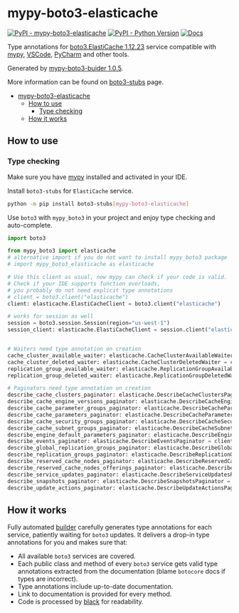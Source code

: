 # mypy-boto3-elasticache

[![PyPI - mypy-boto3-elasticache](https://img.shields.io/pypi/v/mypy-boto3-elasticache.svg?color=blue)](https://pypi.org/project/mypy-boto3-elasticache)
[![PyPI - Python Version](https://img.shields.io/pypi/pyversions/mypy-boto3-elasticache.svg?color=blue)](https://pypi.org/project/mypy-boto3-elasticache)
[![Docs](https://img.shields.io/readthedocs/mypy-boto3-builder.svg?color=blue)](https://mypy-boto3-builder.readthedocs.io/)

Type annotations for
[boto3.ElastiCache 1.12.23](https://boto3.amazonaws.com/v1/documentation/api/1.12.23/reference/services/elasticache.html#ElastiCache) service
compatible with [mypy](https://github.com/python/mypy), [VSCode](https://code.visualstudio.com/),
[PyCharm](https://www.jetbrains.com/pycharm/) and other tools.

Generated by [mypy-boto3-buider 1.0.5](https://github.com/vemel/mypy_boto3_builder).

More information can be found on [boto3-stubs](https://pypi.org/project/boto3-stubs/) page.

- [mypy-boto3-elasticache](#mypy-boto3-elasticache)
  - [How to use](#how-to-use)
    - [Type checking](#type-checking)
  - [How it works](#how-it-works)

## How to use

### Type checking

Make sure you have [mypy](https://github.com/python/mypy) installed and activated in your IDE.

Install `boto3-stubs` for `ElastiCache` service.

```bash
python -m pip install boto3-stubs[mypy-boto3-elasticache]
```

Use `boto3` with `mypy_boto3` in your project and enjoy type checking and auto-complete.

```python
import boto3

from mypy_boto3 import elasticache
# alternative import if you do not want to install mypy_boto3 package
# import mypy_boto3_elasticache as elasticache

# Use this client as usual, now mypy can check if your code is valid.
# Check if your IDE supports function overloads,
# you probably do not need explicit type annotations
# client = boto3.client("elasticache")
client: elasticache.ElastiCacheClient = boto3.client("elasticache")

# works for session as well
session = boto3.session.Session(region="us-west-1")
session_client: elasticache.ElastiCacheClient = session.client("elasticache")


# Waiters need type annotation on creation
cache_cluster_available_waiter: elasticache.CacheClusterAvailableWaiter = client.get_waiter("cache_cluster_available")
cache_cluster_deleted_waiter: elasticache.CacheClusterDeletedWaiter = client.get_waiter("cache_cluster_deleted")
replication_group_available_waiter: elasticache.ReplicationGroupAvailableWaiter = client.get_waiter("replication_group_available")
replication_group_deleted_waiter: elasticache.ReplicationGroupDeletedWaiter = client.get_waiter("replication_group_deleted")

# Paginators need type annotation on creation
describe_cache_clusters_paginator: elasticache.DescribeCacheClustersPaginator = client.get_paginator("describe_cache_clusters")
describe_cache_engine_versions_paginator: elasticache.DescribeCacheEngineVersionsPaginator = client.get_paginator("describe_cache_engine_versions")
describe_cache_parameter_groups_paginator: elasticache.DescribeCacheParameterGroupsPaginator = client.get_paginator("describe_cache_parameter_groups")
describe_cache_parameters_paginator: elasticache.DescribeCacheParametersPaginator = client.get_paginator("describe_cache_parameters")
describe_cache_security_groups_paginator: elasticache.DescribeCacheSecurityGroupsPaginator = client.get_paginator("describe_cache_security_groups")
describe_cache_subnet_groups_paginator: elasticache.DescribeCacheSubnetGroupsPaginator = client.get_paginator("describe_cache_subnet_groups")
describe_engine_default_parameters_paginator: elasticache.DescribeEngineDefaultParametersPaginator = client.get_paginator("describe_engine_default_parameters")
describe_events_paginator: elasticache.DescribeEventsPaginator = client.get_paginator("describe_events")
describe_global_replication_groups_paginator: elasticache.DescribeGlobalReplicationGroupsPaginator = client.get_paginator("describe_global_replication_groups")
describe_replication_groups_paginator: elasticache.DescribeReplicationGroupsPaginator = client.get_paginator("describe_replication_groups")
describe_reserved_cache_nodes_paginator: elasticache.DescribeReservedCacheNodesPaginator = client.get_paginator("describe_reserved_cache_nodes")
describe_reserved_cache_nodes_offerings_paginator: elasticache.DescribeReservedCacheNodesOfferingsPaginator = client.get_paginator("describe_reserved_cache_nodes_offerings")
describe_service_updates_paginator: elasticache.DescribeServiceUpdatesPaginator = client.get_paginator("describe_service_updates")
describe_snapshots_paginator: elasticache.DescribeSnapshotsPaginator = client.get_paginator("describe_snapshots")
describe_update_actions_paginator: elasticache.DescribeUpdateActionsPaginator = client.get_paginator("describe_update_actions")
```

## How it works

Fully automated [builder](https://github.com/vemel/mypy_boto3_builder) carefully generates
type annotations for each service, patiently waiting for `boto3` updates. It delivers
a drop-in type annotations for you and makes sure that:

- All available `boto3` services are covered.
- Each public class and method of every `boto3` service gets valid type annotations
  extracted from the documentation (blame `botocore` docs if types are incorrect).
- Type annotations include up-to-date documentation.
- Link to documentation is provided for every method.
- Code is processed by [black](https://github.com/psf/black) for readability.